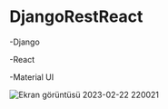 # DjangoRestReact

-Django

-React

-Material UI

![Ekran görüntüsü 2023-02-22 220021](https://user-images.githubusercontent.com/106343831/220764283-6f952e2b-d210-4118-b72b-315d900d3975.png)
